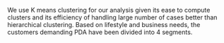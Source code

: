We use K means clustering for our analysis given its ease to compute clusters and its efficiency of handling large number of cases better than hierarchical clustering.
Based on lifestyle and business needs, the customers demanding PDA have been divided into 4 segments. 
